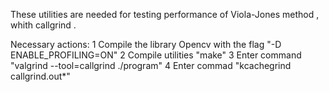 These utilities are needed for testing performance of Viola-Jones method , whith callgrind .

Necessary actions:
1 Compile the library Opencv with the flag "-D ENABLE_PROFILING=ON"
2 Compile utilities "make"
3 Enter command "valgrind --tool=callgrind ./program"
4 Enter commad "kcachegrind callgrind.out*"

